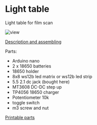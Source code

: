 # Light table 

Light table for film scan

![view](https://user-images.githubusercontent.com/3332506/101624341-7fa8cc80-3a22-11eb-9bd2-80a6ed0ec9c0.jpg)

[Description and assembling](https://lazy-tech.net/article/dslr_film_scanning)

Parts:
* Arduino nano
* 2 x 18650 batteries
* 18650 holder
* 8x8 ws12b led matrix or ws12b led strip
* 5.5 2.1 dc jack (bought here)
* MT3608 DC-DC step up
* TP4056 18650 charger
* Potentiometer 10k
* toggle switch
* m3 screw and nut

[Printable parts](https://www.thingiverse.com/thing:4679855)
